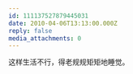```yaml
---
id: 111137527879445031
date: 2010-04-06T13:13:00.000Z
reply: false
media_attachments: 0
---
```


<p>这样生活不行，得老规规矩矩地睡觉。</p> ​​​​

